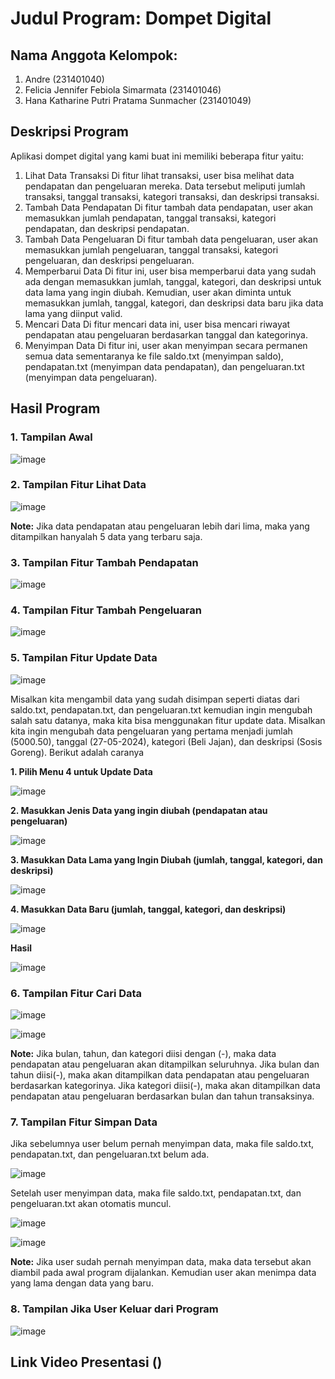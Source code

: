 # Judul Program: Dompet Digital

## Nama Anggota Kelompok:
1. Andre (231401040)
2. Felicia Jennifer Febiola Simarmata (231401046)
3. Hana Katharine Putri Pratama Sunmacher (231401049)

## Deskripsi Program
Aplikasi dompet digital yang kami buat ini memiliki beberapa fitur yaitu:
1. Lihat Data Transaksi
Di fitur lihat transaksi, user bisa melihat data pendapatan dan pengeluaran mereka. Data tersebut meliputi jumlah transaksi, tanggal transaksi, kategori transaksi, dan deskripsi transaksi. 
2. Tambah Data Pendapatan
Di fitur tambah data pendapatan, user akan memasukkan jumlah pendapatan, tanggal transaksi, kategori pendapatan, dan deskripsi pendapatan. 
3. Tambah Data Pengeluaran
Di fitur tambah data pengeluaran, user akan memasukkan jumlah pengeluaran, tanggal transaksi, kategori pengeluaran, dan deskripsi pengeluaran.
4. Memperbarui Data
Di fitur ini, user bisa memperbarui data yang sudah ada dengan memasukkan jumlah, tanggal, kategori, dan deskripsi untuk data lama yang ingin diubah. Kemudian, user akan diminta untuk memasukkan jumlah, tanggal, kategori, dan deskripsi data baru jika data lama yang diinput valid.
5. Mencari Data
Di fitur mencari data ini, user bisa mencari riwayat pendapatan atau pengeluaran berdasarkan tanggal dan kategorinya.
6. Menyimpan Data
Di fitur ini, user akan menyimpan secara permanen semua data sementaranya ke file saldo.txt (menyimpan saldo), pendapatan.txt (menyimpan data pendapatan), dan pengeluaran.txt (menyimpan data pengeluaran).

## Hasil Program
### 1. Tampilan Awal

![image](https://github.com/Andre-231401040/LabAP1-UAS-NoName/assets/147403392/dcea6ea6-e92d-4707-b868-9748abaefca9)

### 2. Tampilan Fitur Lihat Data

![image](https://github.com/Andre-231401040/LabAP1-UAS-NoName/assets/147403392/a80d3f18-f789-4627-97c8-7a32d024c902)

**Note:** Jika data pendapatan atau pengeluaran lebih dari lima, maka yang ditampilkan hanyalah 5 data yang terbaru saja.

### 3. Tampilan Fitur Tambah Pendapatan

![image](https://github.com/Andre-231401040/LabAP1-UAS-NoName/assets/147403392/85d26c4e-11c0-437d-96e0-e0311494f269)


### 4. Tampilan Fitur Tambah Pengeluaran

![image](https://github.com/Andre-231401040/LabAP1-UAS-NoName/assets/147403392/19b69869-39a9-4969-b803-a470fd86b468)

### 5. Tampilan Fitur Update Data

![image](https://github.com/Andre-231401040/LabAP1-UAS-NoName/assets/147403392/94324af7-8cf1-4856-a77e-7a7a5926ec59)

Misalkan kita mengambil data yang sudah disimpan seperti diatas dari saldo.txt, pendapatan.txt, dan pengeluaran.txt kemudian ingin mengubah salah satu datanya, maka kita bisa menggunakan fitur update data. Misalkan kita ingin mengubah data pengeluaran yang pertama menjadi jumlah (5000.50), tanggal (27-05-2024), kategori (Beli Jajan), dan deskripsi (Sosis Goreng). Berikut adalah caranya

**1. Pilih Menu 4 untuk Update Data**

![image](https://github.com/Andre-231401040/LabAP1-UAS-NoName/assets/147403392/e8bb74e9-cb45-43be-9020-8f2d2e018aff)

**2. Masukkan Jenis Data yang ingin diubah (pendapatan atau pengeluaran)**

![image](https://github.com/Andre-231401040/LabAP1-UAS-NoName/assets/147403392/c577f88f-bb54-4033-8686-40ffbc461f93)

**3. Masukkan Data Lama yang Ingin Diubah (jumlah, tanggal, kategori, dan deskripsi)**

![image](https://github.com/Andre-231401040/LabAP1-UAS-NoName/assets/147403392/148abf31-074b-4064-ba66-56041129ecf3)

**4. Masukkan Data Baru (jumlah, tanggal, kategori, dan deskripsi)**

![image](https://github.com/Andre-231401040/LabAP1-UAS-NoName/assets/147403392/6b74877b-cd31-4bf4-9a00-5bec7d64ad57)

**Hasil**


![image](https://github.com/Andre-231401040/LabAP1-UAS-NoName/assets/147403392/31aefacc-8575-4b69-b340-a2d31a3c097e)


### 6. Tampilan Fitur Cari Data

![image](https://github.com/Andre-231401040/LabAP1-UAS-NoName/assets/147403392/f15a3e21-93cf-42c2-8bdb-8155374a353b)


![image](https://github.com/Andre-231401040/LabAP1-UAS-NoName/assets/147403392/d0308689-bd9a-4618-838a-47d354e1336d)

**Note:** Jika bulan, tahun, dan kategori diisi dengan (-), maka data pendapatan atau pengeluaran akan ditampilkan seluruhnya. Jika bulan dan tahun diisi(-), maka akan ditampilkan data pendapatan atau pengeluaran berdasarkan kategorinya. Jika kategori diisi(-), maka akan ditampilkan data pendapatan atau pengeluaran berdasarkan bulan dan tahun transaksinya. 

### 7. Tampilan Fitur Simpan Data

Jika sebelumnya user belum pernah menyimpan data, maka file saldo.txt, pendapatan.txt, dan pengeluaran.txt belum ada.

![image](https://github.com/Andre-231401040/LabAP1-UAS-NoName/assets/147403392/6d8b0e4b-0016-4b28-aca7-14148a26c2d5)

Setelah user menyimpan data, maka file saldo.txt, pendapatan.txt, dan pengeluaran.txt akan otomatis muncul.

![image](https://github.com/Andre-231401040/LabAP1-UAS-NoName/assets/147403392/175d4ecf-4525-4737-858a-1cda774e26e3)

![image](https://github.com/Andre-231401040/LabAP1-UAS-NoName/assets/147403392/aacd3c6b-5e61-48f7-8f39-7662b6d3bf2d)

**Note:** Jika user sudah pernah menyimpan data, maka data tersebut akan diambil pada awal program dijalankan. Kemudian user akan menimpa data yang lama dengan data yang baru.  

### 8. Tampilan Jika User Keluar dari Program

![image](https://github.com/Andre-231401040/LabAP1-UAS-NoName/assets/147403392/fb42da00-20a8-481d-89ea-a248ae75440d)


## Link Video Presentasi ()
